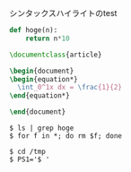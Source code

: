 シンタックスハイライトのtest

```python
def hoge(n):
    return n*10
```

```tex
\documentclass{article}

\begin{document}
\begin{equation*}
  \int_0^1x dx = \frac{1}{2}
\end{equation*}

\end{document}
```

```console
$ ls | grep hoge
$ for f in *; do rm $f; done
```

```ShellSession
$ cd /tmp
$ PS1='$ '
```
